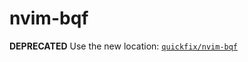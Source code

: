 # nvim-bqf

**DEPRECATED** Use the new location: [`quickfix/nvim-bqf`](/lua/astrocommunity/quickfix/nvim-bqf)

<!-- vim: set ft=markdown: -->